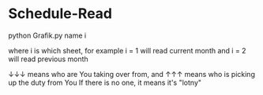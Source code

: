 # Schedule-Read

python Grafik.py name i

where i is which sheet, for example i = 1 will read current month and i = 2 will read previous month

↓↓↓ means who are You taking over from, and ↑↑↑ means who is picking up the duty from You
If there is no one, it means it's "lotny"
